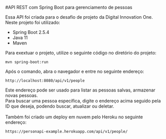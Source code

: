 #API REST com Spring Boot para gerenciamento de pessoas

Essa API foi criada para o desafio de projeto da Digital Innovation One. Neste projeto foi utilizado:

- Spring Boot 2.5.4
- Java 11
- Maven

Para exextuar o projeto, utilize o seguinte código no diretório do projeto:

```
mvn spring-boot:run
```

Após o comando, abra o navegador e entre no seguinte endereço:

```
http://localhost:8080/api/v1/people
```

Este endereço pode ser usado para listar as pessoas salvas, armazenar novas pessoas.<br>
Para buscar uma pessoa específica, digite o endereço acima seguido pela ID que deseja, podendo buscar, atualizar ou deletar.<br></br>
Também foi criado um deploy em nuvem pelo Heroku no seguinte endereço:

```
https://personapi-example.herokuapp.com/api/v1/people/
```